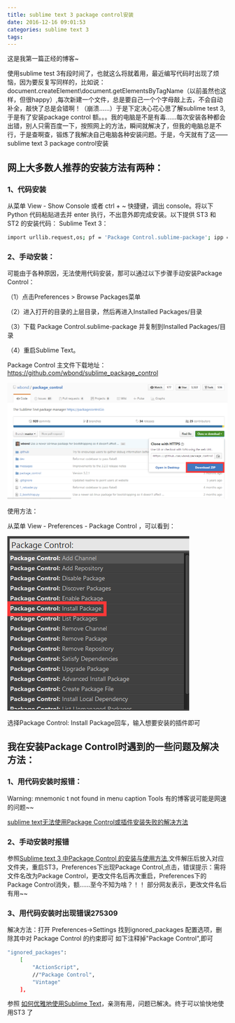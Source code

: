 ```yaml
---
title: sublime text 3 package control安装
date: 2016-12-16 09:01:53
categories: sublime text 3
tags:
---
```


这是我第一篇正经的博客~

<!--more-->

使用sublime test 3有段时间了，也就这么将就着用，最近编写代码时出现了烦恼，因为要反复写同样的，比如说：document.createElement\document.getElementsByTagName（以前虽然也这样，但很happy）,每次新建一个文件，总是要自己一个个字母敲上去，不会自动补全，敲快了总是会错啊！（崩溃......）于是下定决心花心思了解sublime test 3,于是有了安装package control
额。。。我的电脑是不是有毒......每次安装各种都会出错，别人只需百度一下，按照网上的方法，瞬间就解决了，但我的电脑总是不行，于是查啊查，锻炼了我解决自己电脑各种安装问题。于是，今天就有了这——sublime text 3 package control安装

<h2>网上大多数人推荐的安装方法有两种：</h2>

<h3>1、代码安装</h3>

从菜单 View - Show Console 或者 ctrl + ~ 快捷键，调出 console。将以下 Python 代码粘贴进去并 enter 执行，不出意外即完成安装。以下提供 ST3 和 ST2 的安装代码：
Sublime Text 3：
``` bash
import urllib.request,os; pf = 'Package Control.sublime-package'; ipp = sublime.installed_packages_path(); urllib.request.install_opener( urllib.request.build_opener( urllib.request.ProxyHandler()) ); open(os.path.join(ipp, pf), 'wb').write(urllib.request.urlopen( 'http://sublime.wbond.net/' + pf.replace(' ','%20')).read())
```

<h3>2、手动安装：</h3>


可能由于各种原因，无法使用代码安装，那可以通过以下步骤手动安装Package Control：

（1）点击Preferences > Browse Packages菜单

（2）进入打开的目录的上层目录，然后再进入Installed Packages/目录

（3）下载 Package Control.sublime-package 并复制到Installed Packages/目录

（4）重启Sublime Text。

Package Control 主文件下载地址：https://github.com/wbond/sublime_package_control

<img src="/images/st3/download.png">

使用方法：

从菜单 View - Preferences - Package Control ，可以看到：

<img src="/images/st3/install.png">

选择Package Control: Install Package回车，输入想要安装的插件即可


<h2>我在安装Package Control时遇到的一些问题及解决方法：</h2>

<h3>1、用代码安装时报错：</h3>

Warning: mnemonic t not found in menu caption Tools
有的博客说可能是网速的问题~~

<a href="http://www.360doc.com/content/16/0128/14/3242454_531238741.shtml">sublime text无法使用Package Control或插件安装失败的解决方法</a>

<h3>2、手动安装时报错</h3>

参照[Sublime text 3 中Package Control 的安装与使用方法](http://devework.com/sublime-text-3-package-control.html),文件解压后放入对应文件夹，重启ST3，Preferences下出现Package Control,点击，错误提示：需将文件名改为Package Control，更改文件名后再次重启，Preferences下的Package Control消失，额......至今不知为啥？！！
部分网友表示，更改文件名后有用~~

<h3>3、用代码安装时出现错误275309</h3>

解决方法：打开 Preferences->Settings 找到ignored_packages 配置选项，删除其中对 Package Control 的约束即可
如下注释掉"Package Control",即可
```bash
"ignored_packages":
	[
		"ActionScript",
		//"Package Control",
		"Vintage"
	],
```
参照 [如何优雅地使用Sublime Text](http://blog.csdn.net/qq_21577869/article/details/53518878)，亲测有用，问题已解决。终于可以愉快地使用ST3 了
